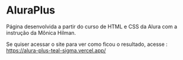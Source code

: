 # AluraPlus
Página desenvolvida a partir do curso de HTML e CSS da Alura com a instrução da Mônica Hilman. 

Se quiser acessar o site para ver como ficou o resultado, acesse : https://alura-plus-teal-sigma.vercel.app/
